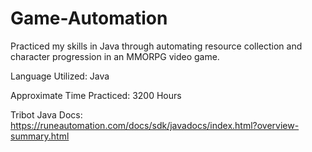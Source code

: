 # Game-Automation
Practiced my skills in Java through automating resource collection and character progression in an MMORPG video game.

Language Utilized: Java

Approximate Time Practiced: 3200 Hours

Tribot Java Docs: https://runeautomation.com/docs/sdk/javadocs/index.html?overview-summary.html
